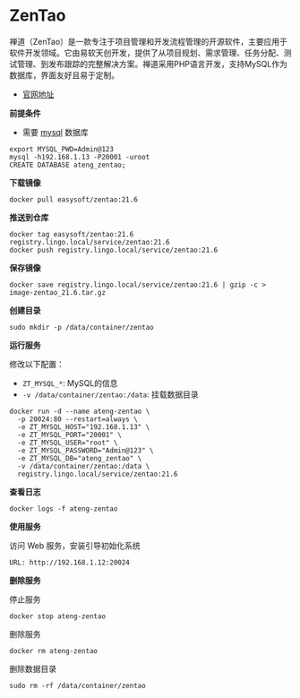 # ZenTao

禅道（ZenTao）是一款专注于项目管理和开发流程管理的开源软件，主要应用于软件开发领域。它由易软天创开发，提供了从项目规划、需求管理、任务分配、测试管理、到发布跟踪的完整解决方案。禅道采用PHP语言开发，支持MySQL作为数据库，界面友好且易于定制。

- [官网地址](https://zentao.net/)



**前提条件**

- 需要 [mysql](/work/docker/service/mysql/) 数据库

```
export MYSQL_PWD=Admin@123
mysql -h192.168.1.13 -P20001 -uroot
CREATE DATABASE ateng_zentao;
```

**下载镜像**

```
docker pull easysoft/zentao:21.6
```

**推送到仓库**

```
docker tag easysoft/zentao:21.6 registry.lingo.local/service/zentao:21.6
docker push registry.lingo.local/service/zentao:21.6
```

**保存镜像**

```
docker save registry.lingo.local/service/zentao:21.6 | gzip -c > image-zentao_21.6.tar.gz
```

**创建目录**

```
sudo mkdir -p /data/container/zentao
```

**运行服务**

修改以下配置：

- `ZT_MYSQL_*`: MySQL的信息
- `-v /data/container/zentao:/data`: 挂载数据目录

```
docker run -d --name ateng-zentao \
  -p 20024:80 --restart=always \
  -e ZT_MYSQL_HOST="192.168.1.13" \
  -e ZT_MYSQL_PORT="20001" \
  -e ZT_MYSQL_USER="root" \
  -e ZT_MYSQL_PASSWORD="Admin@123" \
  -e ZT_MYSQL_DB="ateng_zentao" \
  -v /data/container/zentao:/data \
  registry.lingo.local/service/zentao:21.6
```

**查看日志**

```
docker logs -f ateng-zentao
```

**使用服务**

访问 Web 服务，安装引导初始化系统

```
URL: http://192.168.1.12:20024
```

**删除服务**

停止服务

```
docker stop ateng-zentao
```

删除服务

```
docker rm ateng-zentao
```

删除数据目录

```
sudo rm -rf /data/container/zentao
```

